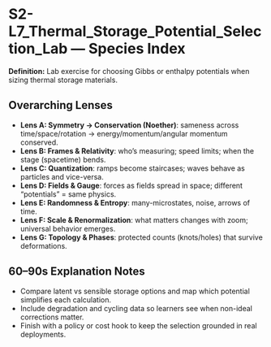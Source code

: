 # S2-L7_Thermal_Storage_Potential_Selection_Lab — Species Index
**Definition:** Lab exercise for choosing Gibbs or enthalpy potentials when sizing thermal storage materials.

## Overarching Lenses

- **Lens A: Symmetry -> Conservation (Noether)**: sameness across time/space/rotation → energy/momentum/angular momentum conserved.
- **Lens B: Frames & Relativity**: who’s measuring; speed limits; when the stage (spacetime) bends.
- **Lens C: Quantization**: ramps become staircases; waves behave as particles and vice-versa.
- **Lens D: Fields & Gauge**: forces as fields spread in space; different “potentials” = same physics.
- **Lens E: Randomness & Entropy**: many-microstates, noise, arrows of time.
- **Lens F: Scale & Renormalization**: what matters changes with zoom; universal behavior emerges.
- **Lens G: Topology & Phases**: protected counts (knots/holes) that survive deformations.

## 60–90s Explanation Notes
- Compare latent vs sensible storage options and map which potential simplifies each calculation.
- Include degradation and cycling data so learners see when non-ideal corrections matter.
- Finish with a policy or cost hook to keep the selection grounded in real deployments.
